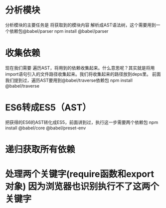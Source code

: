 


# 分析模块
分析模块的主要任务是 将获取到的模块内容 解析成AST语法树，这个需要用到一个依赖包@babel/parser
npm install @babel/parser

# 收集依赖
现在我们需要 遍历AST，将用到的依赖收集起来。什么意思呢？其实就是将用import语句引入的文件路径收集起来。我们将收集起来的路径放到deps里。
前面我们提到过，遍历AST要用到@babel/traverse依赖包
npm install @babel/traverse

# ES6转成ES5（AST）
把获得的ES6的AST转化成ES5，前面讲到过，执行这一步需要两个依赖包
npm install @babel/core @babel/preset-env

# 递归获取所有依赖

# 处理两个关键字(require函数和export对象) 因为浏览器也识别执行不了这两个关键字